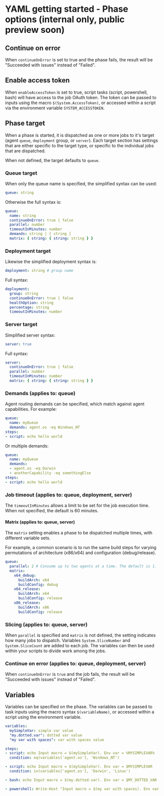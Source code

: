 # YAML getting started - Phase options (internal only, public preview soon)

## Continue on error

When `continueOnError` is set to true and the phase fails, the result will be \"Succeeded with issues\" instead of "Failed\".

## Enable access token

When `enableAccessToken` is set to true, script tasks (script, powershell, bash) will have access to the job OAuth token. The token can be passed to inputs using the macro `$(System.AccessToken)`, or accessed within a script via the environment variable `SYSTEM_ACCESSTOKEN`.

## Phase target

When a phase is started, it is dispatched as one or more jobs to it's target (agent `queue`, `deployment` group, or `server`). Each target section has settings that are either specific to the target type, or specific to the individual jobs that are dispatched.

When not defined, the target defaults to `queue`.

### Queue target

When only the queue name is specified, the simplified syntax can be used:

```yaml
queue: string
```

Otherwise the full syntax is:

```yaml
queue:
  name: string
  continueOnError: true | false
  parallel: number
  timeoutInMinutes: number
  demands: string | [ string ]
  matrix: { string: { string: string } }
```

### Deployment target

Likewise the simplified deployment syntax is:

```yaml
deployment: string # group name
```

Full syntax:

```yaml
deployment:
  group: string
  continueOnError: true | false
  healthOption: string
  percentage: string
  timeoutInMinutes: number
```

### Server target

Simplified server syntax:

```yaml
server: true
```

Full syntax:

```yaml
server:
  continueOnError: true | false
  parallel: number
  timeoutInMinutes: number
  matrix: { string: { string: string } }
```

### Demands (applies to: queue)

Agent routing demands can be specified, which match against agent capabilities. For example:

```yaml
queue:
  name: myQueue
  demands: agent.os -eq Windows_NT
steps:
- script: echo hello world
```

Or multiple demands:

```yaml
queue:
  name: myQueue
  demands:
  - agent.os -eq Darwin
  - anotherCapability -eq somethingElse
steps:
- script: echo hello world
```

### Job timeout (applies to: queue, deployment, server)

The `timeoutInMinutes` allows a limit to be set for the job execution time. When not specified, the default is 60 minutes.

#### Matrix (applies to: queue, server)

The `matrix` setting enables a phase to be dispatched multiple times, with different variable sets.

For example, a common scenario is to run the same build steps for varying permutations of architecture (x86/x64) and configuration (debug/release).

```yaml
queue:
  parallel: 2 # Consume up to two agents at a time. The default is 1.
  matrix:
    x64_debug:
      buildArch: x64
      buildConfig: debug
    x64_release:
      buildArch: x64
      buildConfig: release
    x86_release:
      buildArch: x86
      buildConfig: release
```

### Slicing (applies to: queue, server)

When `parallel` is specified and `matrix` is not defined, the setting indicates how many jobs to dispatch. Variables `System.SliceNumber` and `System.SliceCount` are added to each job. The variables can then be used within your scripts to divide work among the jobs.

### Continue on error (applies to: queue, deployment, server)

When `continueOnError` is `true` and the job fails, the result will be \"Succeeded with issues\" instead of "Failed\".

## Variables

Variables can be specified on the phase. The variables can be passed to task inputs using the macro syntax `$(variableName)`, or accessed within a script using the environment variable.

```yaml
variables:
  mySimpleVar: simple var value
  "my.dotted.var": dotted var value
  "my var with spaces": var with spaces value

steps:
- script: echo Input macro = $(mySimpleVar). Env var = %MYSIMPLEVAR%
  condition: eq(variables['agent.os'], 'Windows_NT')

- script: echo Input macro = $(mySimpleVar). Env var = $MYSIMPLEVAR
  condition: in(variables['agent.os'], 'Darwin', 'Linux')

- bash: echo Input macro = $(my.dotted.var). Env var = $MY_DOTTED_VAR

- powershell: Write-Host "Input macro = $(my var with spaces). Env var = $env:MY_VAR_WITH_SPACES"
```